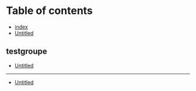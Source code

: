 # Table of contents

* [index](README.md)
* [Untitled](untitled.md)

## testgroupe

* [Untitled](testgroupe/untitled.md)

---

* [Untitled](untitled-1.md)

